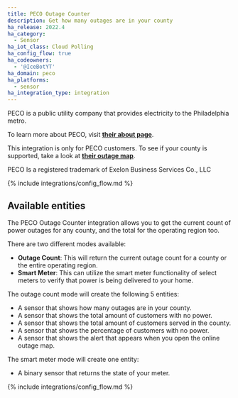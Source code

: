 ```yaml
---
title: PECO Outage Counter
description: Get how many outages are in your county
ha_release: 2022.4
ha_category:
  - Sensor
ha_iot_class: Cloud Polling
ha_config_flow: true
ha_codeowners:
  - '@IceBotYT'
ha_domain: peco
ha_platforms:
  - sensor
ha_integration_type: integration
---
```


PECO is a public utility company that provides electricity to the Philadelphia metro.

To learn more about PECO, visit [**their about page**](https://www.peco.com/AboutUs/Pages/Default.aspx).

<div class='note'>

This integration is only for PECO customers. To see if your county is supported, take a look at [**their outage map**](https://www.peco.com/Outages/CheckOutageStatus/Pages/OutageMap.aspx).

 

PECO Is a registered trademark of Exelon Business Services Co., LLC

</div>

{% include integrations/config_flow.md %}


## Available entities

The PECO Outage Counter integration allows you to get the current count of power outages for any county, and the total for the operating region too.

There are two different modes available:

- **Outage Count**: This will return the current outage count for a county or the entire operating region.
- **Smart Meter**: This can utilize the smart meter functionality of select meters to verify that power is being delivered to your home.

The outage count mode will create the following 5 entities:

- A sensor that shows how many outages are in your county.
- A sensor that shows the total amount of customers with no power.
- A sensor that shows the total amount of customers served in the county.
- A sensor that shows the percentage of customers with no power.
- A sensor that shows the alert that appears when you open the online outage map.

The smart meter mode will create one entity:

- A binary sensor that returns the state of your meter.

{% include integrations/config_flow.md %}
